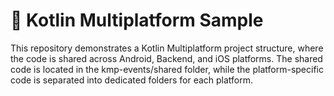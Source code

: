 # 📱 Kotlin Multiplatform Sample
This repository demonstrates a Kotlin Multiplatform project structure, where the code is shared across Android, Backend, and iOS platforms. The shared code is located in the kmp-events/shared folder, while the platform-specific code is separated into dedicated folders for each platform.
